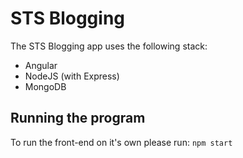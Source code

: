 # STS Blogging

The STS Blogging app uses the following stack:
* Angular 
* NodeJS (with Express)
* MongoDB

## Running the program
To run the front-end on it's own please run: `npm start`
